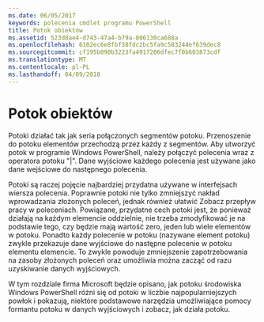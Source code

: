 ```yaml
---
ms.date: 06/05/2017
keywords: polecenia cmdlet programu PowerShell
title: Potok obiektów
ms.assetid: 523d8ae4-d743-47a4-b79a-806130ca688a
ms.openlocfilehash: 6102ec6e8fbf38fdc2bc5fa9c583244ef639dec8
ms.sourcegitcommit: cf195b090b3223fa4917206dfec7f0b603873cdf
ms.translationtype: MT
ms.contentlocale: pl-PL
ms.lasthandoff: 04/09/2018
---
```

# <a name="object-pipeline"></a>Potok obiektów
Potoki działać tak jak seria połączonych segmentów potoku. Przenoszenie do potoku elementów przechodzą przez każdy z segmentów. Aby utworzyć potok w programie Windows PowerShell, należy połączyć polecenia wraz z operatora potoku "|". Dane wyjściowe każdego polecenia jest używane jako dane wejściowe do następnego polecenia.

Potoki są raczej pojęcie najbardziej przydatna używane w interfejsach wiersza polecenia. Poprawnie potoki nie tylko zmniejszyć nakład wprowadzania złożonych poleceń, jednak również ułatwić Zobacz przepływ pracy w poleceniach. Powiązane, przydatne cech potoki jest, że ponieważ działają na każdym elemencie oddzielnie, nie trzeba zmodyfikować je na podstawie tego, czy będzie mają wartość zero, jeden lub wiele elementów w potoku. Ponadto każdy polecenie w potoku (nazywane element potoku) zwykle przekazuje dane wyjściowe do następne polecenie w potoku elementu elemencie. To zwykle powoduje zmniejszenie zapotrzebowania na zasoby złożonych poleceń oraz umożliwia można zacząć od razu uzyskiwanie danych wyjściowych.

W tym rozdziale firma Microsoft będzie opisano, jak potoku środowiska Windows PowerShell różni się od potoki w liczbie najpopularniejszych powłok i pokazują, niektóre podstawowe narzędzia umożliwiające pomocy formantu potoku w danych wyjściowych i zobacz, jak działa potoku.